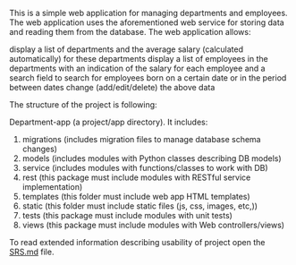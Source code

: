 This is a simple web application for managing departments and employees. The web application uses the aforementioned web service for storing data and reading them from the database. The web application allows:

display a list of departments and the average salary (calculated automatically) for these departments
display a list of employees in the departments with an indication of the salary for each employee and a search field to search for employees born on a certain date or in the period between dates
change (add/edit/delete) the above data

The structure of the project is following:

Department-app (a project/app directory). It includes:    
  1. migrations (includes migration files to manage database schema changes)  
  2. models (includes modules with Python classes describing DB models)  
  3. service (includes modules with functions/classes to work with DB)  
  4. rest (this package must include modules with RESTful service implementation)  
  5. templates (this folder must include web app HTML templates)  
  6. static (this folder must include static files (js, css, images, etc,))  
  7. tests (this package must include modules with unit tests)  
  8. views (this package must include modules with Web controllers/views)  
  
To read extended information describing usability of project open the [SRS.md](SRS.md) file.
